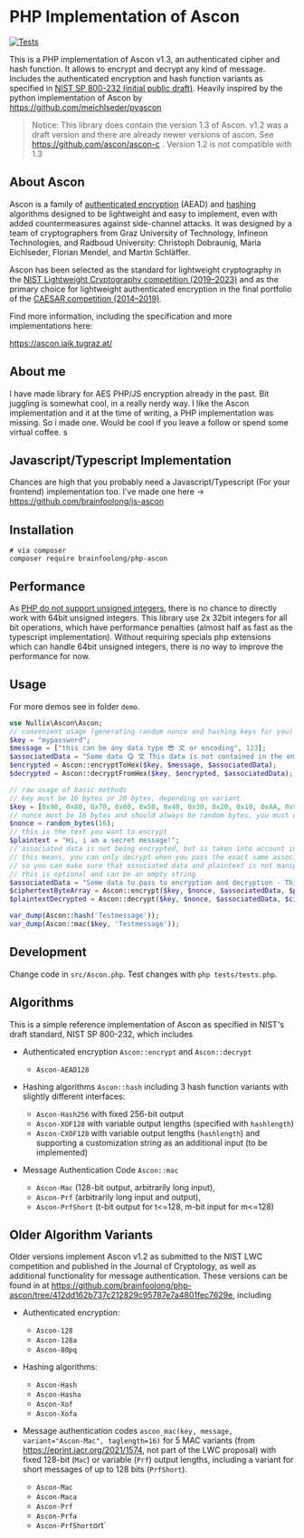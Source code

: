 # PHP Implementation of Ascon

[![Tests](https://github.com/brainfoolong/php-ascon/actions/workflows/tests.yml/badge.svg)](https://github.com/brainfoolong/php-ascon/actions/workflows/tests.yml)

This is a PHP implementation of Ascon v1.3, an authenticated cipher and hash function.
It allows to encrypt and decrypt any kind of message. Includes the authenticated encryption and hash function variants as specified in [NIST SP 800-232 (initial public draft)](https://csrc.nist.gov/pubs/sp/800/232/ipd).
Heavily inspired by the python implementation of Ascon by https://github.com/meichlseder/pyascon

> Notice: This library does contain the version 1.3 of Ascon. v1.2 was a draft version and there are already newer versions of ascon. See https://github.com/ascon/ascon-c . Version 1.2 is not compatible with 1.3

## About Ascon

Ascon is a family of [authenticated encryption](https://en.wikipedia.org/wiki/Authenticated_encryption) (AEAD)
and [hashing](https://en.wikipedia.org/wiki/Cryptographic_hash_function) algorithms designed to be lightweight and easy
to implement, even with added countermeasures against side-channel attacks.
It was designed by a team of cryptographers from Graz University of Technology, Infineon Technologies, and Radboud
University: Christoph Dobraunig, Maria Eichlseder, Florian Mendel, and Martin Schläffer.

Ascon has been selected as the standard for lightweight cryptography in
the [NIST Lightweight Cryptography competition (2019–2023)](https://csrc.nist.gov/projects/lightweight-cryptography) and
as the primary choice for lightweight authenticated encryption in the final portfolio of
the [CAESAR competition (2014–2019)](https://competitions.cr.yp.to/caesar-submissions.html).

Find more information, including the specification and more implementations here:

https://ascon.iaik.tugraz.at/

## About me

I have made library for AES PHP/JS encryption already in the past. Bit juggling is somewhat cool, in a really nerdy way.
I like the Ascon implementation and it at the time of writing, a PHP implementation was missing. So i made one. Would be
cool if you leave a follow or spend some virtual coffee.
s
## Javascript/Typescript Implementation
Chances are high that you probably need a Javascript/Typescript (For your frontend) implementation too. I've made one here -> https://github.com/brainfoolong/js-ascon

## Installation

    # via composer
    composer require brainfoolong/php-ascon

## Performance
As [PHP do not support unsigned integers](https://www.php.net/manual/en/language.types.integer.php), there is no chance to directly work with 64bit unsigned integers. This library use 2x 32bit integers for all bit operations, which have performance penalties (almost half as fast as the typescript implementation). Without requiring specials php extensions which can handle 64bit unsigned integers, there is no way to improve the performance for now.

## Usage

For more demos see in folder `demo`.

```php
use Nullix\Ascon\Ascon;
// convenient usage (generating random nonce and hashing keys for you)
$key = "mypassword";
$message = ["this can be any data type 😎 文 or encoding", 123];
$associatedData = "Some data 😋 文 This data is not contained in the encrypt output but must be passed to both encrypt and decrypt.";
$encrypted = Ascon::encryptToHex($key, $message, $associatedData);
$decrypted = Ascon::decryptFromHex($key, $encrypted, $associatedData);

// raw usage of basic methods
// key must be 16 bytes or 20 bytes, depending on variant
$key = [0x90, 0x80, 0x70, 0x60, 0x50, 0x40, 0x30, 0x20, 0x10, 0xAA, 0x90, 0x90, 0x90, 0x90, 0xCC, 0xEF];
// nonce must be 16 bytes and should always be random bytes, you must use same nonce for encrypt and decrypt the same message
$nonce = random_bytes(16);
// this is the text you want to encrypt
$plaintext = "Hi, i am a secret message!";
// associated data is not being encrypted, but is taken into account in the ciphertext
// this means, you can only decrypt when you pass the exact same associated data to the decrypt function as well
// so you can make sure that associated data and plaintext is not manipulated for given encrypted message
// this is optional and can be an empty string
$associatedData = "Some data to pass to encryption and decryption - This data is not contained in the ciphertext output.";
$ciphertextByteArray = Ascon::encrypt($key, $nonce, $associatedData, $plaintext);
$plaintextDecrypted = Ascon::decrypt($key, $nonce, $associatedData, $ciphertextByteArray);

var_dump(Ascon::hash('Testmessage'));
var_dump(Ascon::mac($key, 'Testmessage'));
```

## Development
Change code in `src/Ascon.php`. Test changes with `php tests/tests.php`.

## Algorithms

This is a simple reference implementation of Ascon as specified in NIST's draft standard, NIST SP 800-232, which includes

* Authenticated encryption `Ascon::encrypt` and `Ascon::decrypt`

  - `Ascon-AEAD128`

* Hashing algorithms `Ascon::hash` including 3 hash function variants with slightly different interfaces:

  - `Ascon-Hash256` with fixed 256-bit output
  - `Ascon-XOF128` with variable output lengths (specified with `hashlength`)
  - `Ascon-CXOF128` with variable output lengths (`hashlength`) and supporting a customization string as an additional input (to be implemented)

* Message Authentication Code `Ascon::mac`

  - `Ascon-Mac` (128-bit output, arbitrarily long input),
  - `Ascon-Prf` (arbitrarily long input and output),
  - `Ascon-PrfShort` (t-bit output for t<=128, m-bit input for m<=128)


## Older Algorithm Variants

Older versions implement Ascon v1.2 as submitted to the NIST LWC competition and published in the Journal of Cryptology, as well as additional functionality for message authentication. These versions can be found in at https://github.com/brainfoolong/php-ascon/tree/412dd162b737c212829c95787e7a4801fec7629e, including

* Authenticated encryption:

  - `Ascon-128`
  - `Ascon-128a`
  - `Ascon-80pq`

* Hashing algorithms:

  - `Ascon-Hash`
  - `Ascon-Hasha`
  - `Ascon-Xof`
  - `Ascon-Xofa`

* Message authentication codes `ascon_mac(key, message, variant="Ascon-Mac", taglength=16)` for 5 MAC variants (from https://eprint.iacr.org/2021/1574, not part of the LWC proposal) with fixed 128-bit (`Mac`) or variable (`Prf`) output lengths, including a variant for short messages of up to 128 bits (`PrfShort`).

  - `Ascon-Mac`
  - `Ascon-Maca`
  - `Ascon-Prf`
  - `Ascon-Prfa`
  - `Ascon-PrfShort`ort`